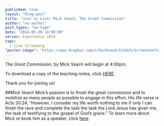 ```yaml
---
published: true
layout: "blog-post"
title: "Join us Live! Mick Veach, The Great Commission"
author: "no-author"
post_types: "no-type"
date: "2014-05-29 14:00:00"
series: Experience 2014
tags: 
  - Live Streaming
"poster-image": "https://www.dropbox.com/s/barbuua3cfut8ch/Screenshot%202014-05-24%2018.30.58.png"
---
```


*The Great Commission*, by Mick Veach will begin at 4:00pm.  

To download a copy of the teaching notes, click <a href="https://www.dropbox.com/s/vi3hdxgwhikxz7g/Mick%20Veach%20-%20World%20Christian%20Discipleship.pdf" target="_blank">HERE</a>.

Thank you for joining us!

##Mick Veach
Mick’s passion is to finish the great commission and to mobilize as many people as possible to engage in this effort. His life verse is Acts 20:24, “However, I consider my life worth nothing to me if only I can finish the race and complete the task the task the Lord Jesus has given me, the task of testifying to the gospel of God’s grace.”
To learn more about Mick or book him as a speaker, click <a href="http://www.kbm.org/speakers/mick-veach/" target="_blank">here</a>.